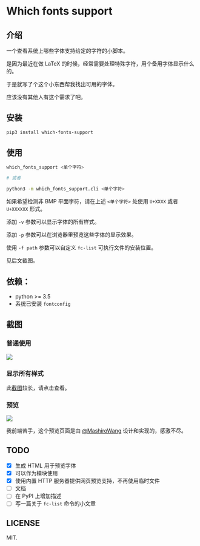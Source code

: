 # Which fonts support

## 介绍

一个查看系统上哪些字体支持给定的字符的小脚本。

是因为最近在做 LaTeX 的时候，经常需要处理特殊字符，用个备用字体显示什么的。

于是就写了个这个小东西帮我找出可用的字体。

应该没有其他人有这个需求了吧。

## 安装

```bash
pip3 install which-fonts-support
```

## 使用

```bash
which_fonts_support <单个字符>

# 或者

python3 -m which_fonts_support.cli <单个字符>
```

如果希望检测非 BMP 平面字符，请在上述 `<单个字符>` 处使用 `U+XXXX` 或者 `U+XXXXXX` 形式。

添加 `-v` 参数可以显示字体的所有样式。

添加 `-p` 参数可以在浏览器里预览这些字体的显示效果。

使用 `-f path` 参数可以自定义 `fc-list` 可执行文件的安装位置。

见后文截图。

## 依赖：

* python >= 3.5
* 系统已安装 `fontconfig`

## 截图

### 普通使用

![][screen-shot-normal]

### 显示所有样式

此[截图][screen-shot-verbose]较长，请点击查看。

### 预览

![][screen-shot-preview]

我前端苦手，这个预览页面是由 [@MashiroWang][MashiroWang-github] 设计和实现的，感激不尽。

## TODO

- [x] 生成 HTML 用于预览字体
- [x] 可以作为模块使用
- [x] 使用内置 HTTP 服务器提供网页预览支持，不再使用临时文件
- [ ] 文档
- [ ] 在 PyPI 上增加描述
- [ ] 写一篇关于 `fc-list` 命令的小文章

## LICENSE

MIT.

[screen-shot-normal]: https://rikka.7sdre.am/files/a3ba7846-4d13-4719-aa31-08121d549099.png
[screen-shot-verbose]: https://rikka.7sdre.am/files/3b46d5ed-54f0-414f-b19b-26c5468d2225.png
[screen-shot-preview]: https://rikka.7sdre.am/files/2b7d5421-3e6b-4a65-a36c-73b8436d962d.png
[MashiroWang-github]: https://github.com/MashiroWang

